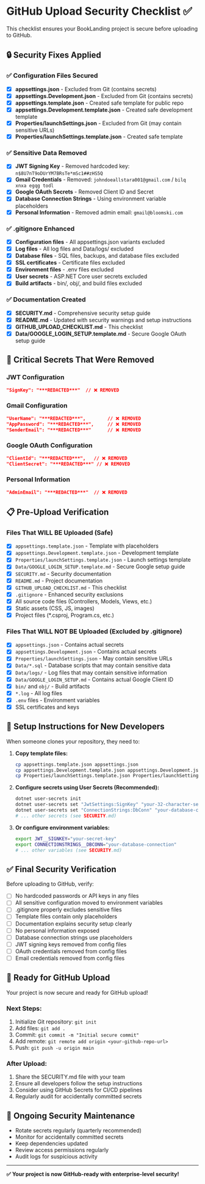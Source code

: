 # GitHub Upload Security Checklist ✅

This checklist ensures your BookLanding project is secure before uploading to GitHub.

## 🔒 Security Fixes Applied

### ✅ Configuration Files Secured
- [x] **appsettings.json** - Excluded from Git (contains secrets)
- [x] **appsettings.Development.json** - Excluded from Git (contains secrets)
- [x] **appsettings.template.json** - Created safe template for public repo
- [x] **appsettings.Development.template.json** - Created safe development template
- [x] **Properties/launchSettings.json** - Excluded from Git (may contain sensitive URLs)
- [x] **Properties/launchSettings.template.json** - Created safe template

### ✅ Sensitive Data Removed
- [x] **JWT Signing Key** - Removed hardcoded key: `n$8U7nT9oDUrYM7BRsTe*mSc1##zHS5Q`
- [x] **Gmail Credentials** - Removed: `johndoeallstara001@gmail.com` / `bilq xnxa egqg todl`
- [x] **Google OAuth Secrets** - Removed Client ID and Secret
- [x] **Database Connection Strings** - Using environment variable placeholders
- [x] **Personal Information** - Removed admin email: `gmail@bloomski.com`

### ✅ .gitignore Enhanced
- [x] **Configuration files** - All appsettings.json variants excluded
- [x] **Log files** - All log files and Data/logs/ excluded
- [x] **Database files** - SQL files, backups, and database files excluded
- [x] **SSL certificates** - Certificate files excluded
- [x] **Environment files** - .env files excluded
- [x] **User secrets** - ASP.NET Core user secrets excluded
- [x] **Build artifacts** - bin/, obj/, and build files excluded

### ✅ Documentation Created
- [x] **SECURITY.md** - Comprehensive security setup guide
- [x] **README.md** - Updated with security warnings and setup instructions
- [x] **GITHUB_UPLOAD_CHECKLIST.md** - This checklist
- [x] **Data/GOOGLE_LOGIN_SETUP.template.md** - Secure Google OAuth setup guide

## 🚨 Critical Secrets That Were Removed

### JWT Configuration
```json
"SignKey": "***REDACTED***"  // ❌ REMOVED
```

### Gmail Configuration
```json
"UserName": "***REDACTED***",        // ❌ REMOVED
"AppPassword": "***REDACTED***",     // ❌ REMOVED
"SenderEmail": "***REDACTED***"      // ❌ REMOVED
```

### Google OAuth Configuration
```json
"ClientId": "***REDACTED***",   // ❌ REMOVED
"ClientSecret": "***REDACTED***" // ❌ REMOVED
```

### Personal Information
```json
"AdminEmail": "***REDACTED***"  // ❌ REMOVED
```

## 📋 Pre-Upload Verification

### Files That WILL BE Uploaded (Safe)
- [x] `appsettings.template.json` - Template with placeholders
- [x] `appsettings.Development.template.json` - Development template
- [x] `Properties/launchSettings.template.json` - Launch settings template
- [x] `Data/GOOGLE_LOGIN_SETUP.template.md` - Secure Google setup guide
- [x] `SECURITY.md` - Security documentation
- [x] `README.md` - Project documentation
- [x] `GITHUB_UPLOAD_CHECKLIST.md` - This checklist
- [x] `.gitignore` - Enhanced security exclusions
- [x] All source code files (Controllers, Models, Views, etc.)
- [x] Static assets (CSS, JS, images)
- [x] Project files (*.csproj, Program.cs, etc.)

### Files That WILL NOT BE Uploaded (Excluded by .gitignore)
- [x] `appsettings.json` - Contains actual secrets
- [x] `appsettings.Development.json` - Contains actual secrets
- [x] `Properties/launchSettings.json` - May contain sensitive URLs
- [x] `Data/*.sql` - Database scripts that may contain sensitive data
- [x] `Data/logs/` - Log files that may contain sensitive information
- [x] `Data/GOOGLE_LOGIN_SETUP.md` - Contains actual Google Client ID
- [x] `bin/` and `obj/` - Build artifacts
- [x] `*.log` - All log files
- [x] `.env` files - Environment variables
- [x] SSL certificates and keys

## 🔧 Setup Instructions for New Developers

When someone clones your repository, they need to:

1. **Copy template files:**
   ```bash
   cp appsettings.template.json appsettings.json
   cp appsettings.Development.template.json appsettings.Development.json
   cp Properties/launchSettings.template.json Properties/launchSettings.json
   ```

2. **Configure secrets using User Secrets (Recommended):**
   ```bash
   dotnet user-secrets init
   dotnet user-secrets set "JwtSettings:SignKey" "your-32-character-secret-key"
   dotnet user-secrets set "ConnectionStrings:DbConn" "your-database-connection"
   # ... other secrets (see SECURITY.md)
   ```

3. **Or configure environment variables:**
   ```bash
   export JWT__SIGNKEY="your-secret-key"
   export CONNECTIONSTRINGS__DBCONN="your-database-connection"
   # ... other variables (see SECURITY.md)
   ```

## ✅ Final Security Verification

Before uploading to GitHub, verify:

- [ ] No hardcoded passwords or API keys in any files
- [ ] All sensitive configuration moved to environment variables
- [ ] .gitignore properly excludes sensitive files
- [ ] Template files contain only placeholders
- [ ] Documentation explains security setup clearly
- [ ] No personal information exposed
- [ ] Database connection strings use placeholders
- [ ] JWT signing keys removed from config files
- [ ] OAuth credentials removed from config files
- [ ] Email credentials removed from config files

## 🚀 Ready for GitHub Upload

Your project is now secure and ready for GitHub upload! 

### Next Steps:
1. Initialize Git repository: `git init`
2. Add files: `git add .`
3. Commit: `git commit -m "Initial secure commit"`
4. Add remote: `git remote add origin <your-github-repo-url>`
5. Push: `git push -u origin main`

### After Upload:
1. Share the SECURITY.md file with your team
2. Ensure all developers follow the setup instructions
3. Consider using GitHub Secrets for CI/CD pipelines
4. Regularly audit for accidentally committed secrets

## 🔄 Ongoing Security Maintenance

- Rotate secrets regularly (quarterly recommended)
- Monitor for accidentally committed secrets
- Keep dependencies updated
- Review access permissions regularly
- Audit logs for suspicious activity

---

**✅ Your project is now GitHub-ready with enterprise-level security!**
